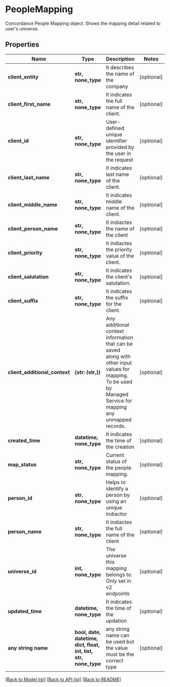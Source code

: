 # PeopleMapping

Concordance People Mapping object. Shows the mapping detail related to user's universe. 

## Properties
Name | Type | Description | Notes
------------ | ------------- | ------------- | -------------
**client_entity** | **str, none_type** | It describes the name of the company | [optional] 
**client_first_name** | **str, none_type** | It indicates the full name of the client. | [optional] 
**client_id** | **str, none_type** | User-defined unique identifier provided by the user in the request | [optional] 
**client_last_name** | **str, none_type** | It indicates last name of the client. | [optional] 
**client_middle_name** | **str, none_type** | It indicates middle name of the client. | [optional] 
**client_person_name** | **str, none_type** | It indiactes the name of the client | [optional] 
**client_priority** | **str, none_type** | It indiactes the priority value of the client. | [optional] 
**client_salutation** | **str, none_type** | It indicates the client&#39;s salutation. | [optional] 
**client_suffix** | **str, none_type** | It indicates the suffix for the client. | [optional] 
**client_additional_context** | **{str: (str,)}** | Any additional context information that can be saved along with other input values for mapping. To be used by Managed Service for mapping any unmapped records.  | [optional] 
**created_time** | **datetime, none_type** | It indicates the time of the creation | [optional] 
**map_status** | **str, none_type** | Current status of the people mapping. | [optional] 
**person_id** | **str, none_type** | Helps to identify a person by using an unique indiactor  | [optional] 
**person_name** | **str, none_type** | It indiactes the full name of the client | [optional] 
**universe_id** | **int, none_type** | The universe this mapping belongs to. Only set in v2 endpoints  | [optional] 
**updated_time** | **datetime, none_type** | It indicates the time of the updation | [optional] 
**any string name** | **bool, date, datetime, dict, float, int, list, str, none_type** | any string name can be used but the value must be the correct type | [optional]

[[Back to Model list]](../README.md#documentation-for-models) [[Back to API list]](../README.md#documentation-for-api-endpoints) [[Back to README]](../README.md)



